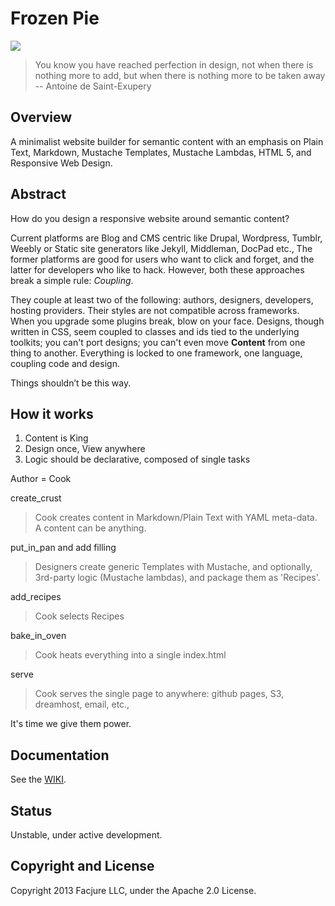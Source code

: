 # Frozen Pie

<img src="https://secure.travis-ci.org/Facjure/frozen-pie.png?branch=master" style="max-width:100%;">

> You know you have reached perfection in design, not when there is nothing more to add, but when there is nothing more to be taken away -- Antoine de Saint-Exupery

## Overview

A minimalist website builder for semantic content with an emphasis on Plain Text, Markdown, Mustache Templates, Mustache Lambdas,  HTML 5, and Responsive Web Design. 

## Abstract
How do you design a responsive website around semantic content? 

Current platforms are Blog and CMS centric like Drupal, Wordpress, Tumblr, Weebly or Static site generators like Jekyll, Middleman, DocPad etc., The former platforms are good for users who want to click and forget, and the latter for developers who like to hack. However, both these approaches break a simple rule: _Coupling_.

They couple at least two of the following: authors, designers, developers, hosting providers. Their styles are not compatible across frameworks. When you upgrade some plugins break, blow on your face. Designs, though written in CSS, seem coupled to classes and ids tied to the underlying toolkits; you can't port designs; you can't even move **Content** from one thing to another. Everything is locked to one framework, one language, coupling code and design.

Things shouldn’t be this way.

## How it works

1. Content is King
2. Design once, View anywhere
3. Logic should be declarative, composed of single tasks

Author = Cook

create_crust
> Cook creates content in Markdown/Plain Text with YAML meta-data. A content can be anything.

put_in_pan and add filling
> Designers create generic Templates with Mustache, and optionally, 3rd-party logic (Mustache lambdas), and package them as 'Recipes'.

add_recipes
> Cook selects Recipes

bake_in_oven
> Cook heats everything into a single index.html

serve
> Cook serves the single page to anywhere: github pages, S3, dreamhost, email, etc.,

It's time we give them power.

## Documentation
See the [WIKI](https://github.com/Facjure/frozen-pie/wiki).

## Status
Unstable, under active development.

## Copyright and License
Copyright 2013 Facjure LLC,  under the Apache 2.0 License.

